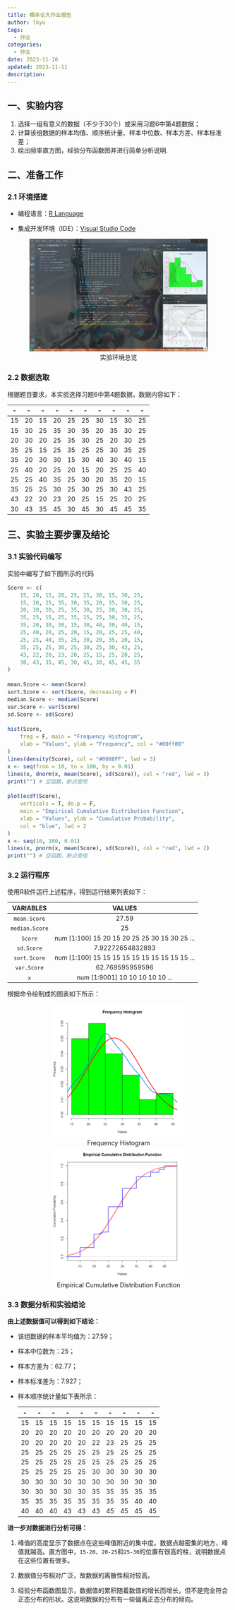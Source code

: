 ```yaml
---
title: 概率论大作业报告
author: lkyu
tags:
  - 作业
categories:
  - 作业
date: 2023-11-10
updated: 2023-11-11
description:
---
```


## 一、实验内容

1. 选择一组有意义的数据（不少于30个）或采用习题6中第4题数据；
2. 计算该组数据的样本均值、顺序统计量、样本中位数、样本方差、样本标准差；
3. 绘出频率直方图，经验分布函数图并进行简单分析说明.

## 二、准备工作

### 2.1 环境搭建

- 编程语言：[R Language](https://www.r-project.org/)

- 集成开发环境（IDE）：[Visual Studio Code](https://code.visualstudio.com/)

<div style="margin: 0 auto; text-align: center; width: 80%">
<img src="../img/code.png" />
实验环境总览
</div>

### 2.2 数据选取

根据题目要求，本实验选择习题6中第4题数据，数据内容如下：

  |   -   |   -   |   -   |   -   |   -   |   -   |   -   |   -   |   -   |   -   |
  | :---: | :---: | :---: | :---: | :---: | :---: | :---: | :---: | :---: | :---: |
  |  15   |  20   |  15   |  20   |  25   |  25   |  30   |  15   |  30   |  25   |
  |  15   |  30   |  25   |  35   |  30   |  35   |  20   |  35   |  30   |  25   |
  |  20   |  30   |  20   |  25   |  35   |  30   |  25   |  20   |  30   |  25   |
  |  35   |  25   |  15   |  25   |  35   |  25   |  25   |  30   |  35   |  25   |
  |  35   |  20   |  30   |  30   |  15   |  30   |  40   |  30   |  40   |  15   |
  |  25   |  40   |  20   |  25   |  20   |  15   |  20   |  25   |  25   |  40   |
  |  25   |  25   |  40   |  35   |  25   |  30   |  20   |  35   |  20   |  15   |
  |  35   |  25   |  25   |  30   |  25   |  30   |  25   |  30   |  43   |  25   |
  |  43   |  22   |  20   |  23   |  20   |  25   |  15   |  25   |  20   |  25   |
  |  30   |  43   |  35   |  45   |  30   |  45   |  30   |  45   |  45   |  35   |

## 三、实验主要步骤及结论

### 3.1 实验代码编写

实验中编写了如下图所示的代码

```R
Score <- c(
    15, 20, 15, 20, 25, 25, 30, 15, 30, 25,
    15, 30, 25, 35, 30, 35, 20, 35, 30, 25,
    20, 30, 20, 25, 35, 30, 25, 20, 30, 25,
    35, 25, 15, 25, 35, 25, 25, 30, 35, 25,
    35, 20, 30, 30, 15, 30, 40, 30, 40, 15,
    25, 40, 20, 25, 20, 15, 20, 25, 25, 40,
    25, 25, 40, 35, 25, 30, 20, 35, 20, 15,
    35, 25, 25, 30, 25, 30, 25, 30, 43, 25,
    43, 22, 20, 23, 20, 25, 15, 25, 20, 25,
    30, 43, 35, 45, 30, 45, 30, 45, 45, 35
)

mean.Score <- mean(Score)
sort.Score <- sort(Score, decreasing = F)
median.Score <- median(Score)
var.Score <- var(Score)
sd.Score <- sd(Score)

hist(Score,
    freq = F, main = "Frequency Histogram",
    xlab = "Values", ylab = "Frequency", col = "#00ff00"
)
lines(density(Score), col = "#0088FF", lwd = 3)
x <- seq(from = 10, to = 100, by = 0.01)
lines(x, dnorm(x, mean(Score), sd(Score)), col = "red", lwd = 3)
print("") # 空函数，断点使用

plot(ecdf(Score),
    verticals = T, do.p = F,
    main = "Empirical Cumulative Distribution Function",
    xlab = "Values", ylab = "Cumulative Probability",
    col = "blue", lwd = 2
)
x <- seq(10, 100, 0.01)
lines(x, pnorm(x, mean(Score), sd(Score)), col = "red", lwd = 2)
print("") # 空函数，断点使用

```

### 3.2 运行程序

使用R软件运行上述程序，得到运行结果列表如下：

|   VARIABLES    |                    VALUES                     |
| :------------: | :-------------------------------------------: |
|  `mean.Score`  |                     27.59                     |
| `median.Score` |                      25                       |
|    `Score`     | num [1:100] 15 20 15 20 25 25 30 15 30 25 ... |
|   `sd.Score`   |               7.92272654832893                |
|  `sort.Score`  | num [1:100] 15 15 15 15 15 15 15 15 15 15 ... |
|  `var.Score`   |                62.769595959596                |
|      `x`       |        num [1:9001] 10 10 10 10 10 ...        |

根据命令绘制成的图表如下所示：

<div style="margin: 0 auto; text-align: center; width: 60%">
<img src="../img/fh.png" />
Frequency Histogram
</div>

<div style="margin: 0 auto; text-align: center; width: 60%">
<img src="../img/ecdf.png" />
Empirical Cumulative Distribution Function
</div>

### 3.3 数据分析和实验结论

**由上述数据值可以得到如下结论：**

- 该组数据的样本平均值为：27.59；

- 样本中位数为：25；

- 样本方差为：62.77；

- 样本标准差为：7.927；

- 样本顺序统计量如下表所示：

  |   -   |   -   |   -   |   -   |   -   |   -   |   -   |   -   |   -   |   -   |
  | :---: | :---: | :---: | :---: | :---: | :---: | :---: | :---: | :---: | :---: |
  |  15   |  15   |  15   |  15   |  15   |  15   |  15   |  15   |  15   |  15   |
  |  20   |  20   |  20   |  20   |  20   |  20   |  20   |  20   |  20   |  20   |
  |  20   |  20   |  20   |  20   |  20   |  22   |  23   |  25   |  25   |  25   |
  |  25   |  25   |  25   |  25   |  25   |  25   |  25   |  25   |  25   |  25   |
  |  25   |  25   |  25   |  25   |  25   |  25   |  25   |  25   |  25   |  25   |
  |  25   |  25   |  25   |  25   |  25   |  30   |  30   |  30   |  30   |  30   |
  |  30   |  30   |  30   |  30   |  30   |  30   |  30   |  30   |  30   |  30   |
  |  30   |  30   |  30   |  30   |  30   |  35   |  35   |  35   |  35   |  35   |
  |  35   |  35   |  35   |  35   |  35   |  35   |  35   |  35   |  40   |  40   |
  |  40   |  40   |  40   |  43   |  43   |  43   |  45   |  45   |  45   |  45   |

**进一步对数据进行分析可得：**

1. 峰值的高度显示了数据点在这些峰值附近的集中度。数据点越密集的地方，峰值就越高。直方图中，`15-20`、`20-25`和`25-30`的位置有很高的柱，说明数据点在这些位置有很多。

2. 数据值分布相对广泛，故数据的离散性相对较高。

3. 经验分布函数图显示，数据值的累积随着数值的增长而增长，但不是完全符合正态分布的形状。这说明数据的分布有一些偏离正态分布的倾向。
